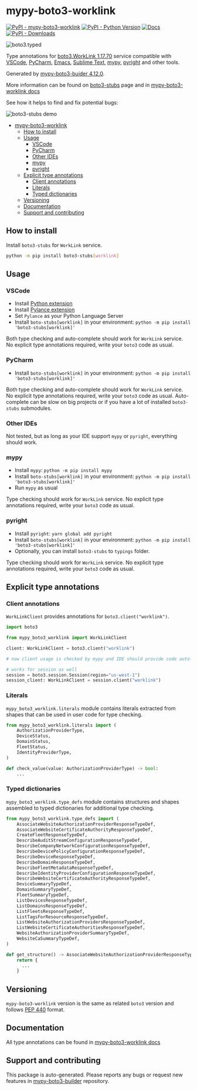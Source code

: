# mypy-boto3-worklink<a id="mypy-boto3-worklink"></a>

[![PyPI - mypy-boto3-worklink](https://img.shields.io/pypi/v/mypy-boto3-worklink.svg?color=blue)](https://pypi.org/project/mypy-boto3-worklink)
[![PyPI - Python Version](https://img.shields.io/pypi/pyversions/mypy-boto3-worklink.svg?color=blue)](https://pypi.org/project/mypy-boto3-worklink)
[![Docs](https://img.shields.io/readthedocs/mypy-boto3-builder.svg?color=blue)](https://mypy-boto3-builder.readthedocs.io/)
[![PyPI - Downloads](https://img.shields.io/pypi/dw/mypy-boto3-worklink?color=blue)](https://pypistats.org/packages/mypy-boto3-worklink)

![boto3.typed](https://github.com/vemel/mypy_boto3_builder/raw/master/logo.png)

Type annotations for
[boto3.WorkLink 1.17.70](https://boto3.amazonaws.com/v1/documentation/api/1.17.70/reference/services/worklink.html#WorkLink)
service compatible with [VSCode](https://code.visualstudio.com/),
[PyCharm](https://www.jetbrains.com/pycharm/),
[Emacs](https://www.gnu.org/software/emacs/),
[Sublime Text](https://www.sublimetext.com/),
[mypy](https://github.com/python/mypy),
[pyright](https://github.com/microsoft/pyright) and other tools.

Generated by
[mypy-boto3-buider 4.12.0](https://github.com/vemel/mypy_boto3_builder).

More information can be found on
[boto3-stubs](https://pypi.org/project/boto3-stubs/) page and in
[mypy-boto3-worklink docs](https://vemel.github.io/boto3_stubs_docs/mypy_boto3_worklink/)

See how it helps to find and fix potential bugs:

![boto3-stubs demo](https://github.com/vemel/mypy_boto3_builder/raw/master/demo.gif)

- [mypy-boto3-worklink](#mypy-boto3-worklink)
  - [How to install](#how-to-install)
  - [Usage](#usage)
    - [VSCode](#vscode)
    - [PyCharm](#pycharm)
    - [Other IDEs](#other-ides)
    - [mypy](#mypy)
    - [pyright](#pyright)
  - [Explicit type annotations](#explicit-type-annotations)
    - [Client annotations](#client-annotations)
    - [Literals](#literals)
    - [Typed dictionaries](#typed-dictionaries)
  - [Versioning](#versioning)
  - [Documentation](#documentation)
  - [Support and contributing](#support-and-contributing)

## How to install<a id="how-to-install"></a>

Install `boto3-stubs` for `WorkLink` service.

```bash
python -m pip install boto3-stubs[worklink]
```

## Usage<a id="usage"></a>

### VSCode<a id="vscode"></a>

- Install
  [Python extension](https://marketplace.visualstudio.com/items?itemName=ms-python.python)
- Install
  [Pylance extension](https://marketplace.visualstudio.com/items?itemName=ms-python.vscode-pylance)
- Set `Pylance` as your Python Language Server
- Install `boto-stubs[worklink]` in your environment:
  `python -m pip install 'boto3-stubs[worklink]'`

Both type checking and auto-complete should work for `WorkLink` service. No
explicit type annotations required, write your `boto3` code as usual.

### PyCharm<a id="pycharm"></a>

- Install `boto-stubs[worklink]` in your environment:
  `python -m pip install 'boto3-stubs[worklink]'`

Both type checking and auto-complete should work for `WorkLink` service. No
explicit type annotations required, write your `boto3` code as usual.
Auto-complete can be slow on big projects or if you have a lot of installed
`boto3-stubs` submodules.

### Other IDEs<a id="other-ides"></a>

Not tested, but as long as your IDE support `mypy` or `pyright`, everything
should work.

### mypy<a id="mypy"></a>

- Install `mypy`: `python -m pip install mypy`
- Install `boto-stubs[worklink]` in your environment:
  `python -m pip install 'boto3-stubs[worklink]'`
- Run `mypy` as usual

Type checking should work for `WorkLink` service. No explicit type annotations
required, write your `boto3` code as usual.

### pyright<a id="pyright"></a>

- Install `pyright`: `yarn global add pyright`
- Install `boto-stubs[worklink]` in your environment:
  `python -m pip install 'boto3-stubs[worklink]'`
- Optionally, you can install `boto3-stubs` to `typings` folder.

Type checking should work for `WorkLink` service. No explicit type annotations
required, write your `boto3` code as usual.

## Explicit type annotations<a id="explicit-type-annotations"></a>

### Client annotations<a id="client-annotations"></a>

`WorkLinkClient` provides annotations for `boto3.client("worklink")`.

```python
import boto3

from mypy_boto3_worklink import WorkLinkClient

client: WorkLinkClient = boto3.client("worklink")

# now client usage is checked by mypy and IDE should provide code auto-complete

# works for session as well
session = boto3.session.Session(region="us-west-1")
session_client: WorkLinkClient = session.client("worklink")
```

### Literals<a id="literals"></a>

`mypy_boto3_worklink.literals` module contains literals extracted from shapes
that can be used in user code for type checking.

```python
from mypy_boto3_worklink.literals import (
    AuthorizationProviderType,
    DeviceStatus,
    DomainStatus,
    FleetStatus,
    IdentityProviderType,
)

def check_value(value: AuthorizationProviderType) -> bool:
    ...
```

### Typed dictionaries<a id="typed-dictionaries"></a>

`mypy_boto3_worklink.type_defs` module contains structures and shapes assembled
to typed dictionaries for additional type checking.

```python
from mypy_boto3_worklink.type_defs import (
    AssociateWebsiteAuthorizationProviderResponseTypeDef,
    AssociateWebsiteCertificateAuthorityResponseTypeDef,
    CreateFleetResponseTypeDef,
    DescribeAuditStreamConfigurationResponseTypeDef,
    DescribeCompanyNetworkConfigurationResponseTypeDef,
    DescribeDevicePolicyConfigurationResponseTypeDef,
    DescribeDeviceResponseTypeDef,
    DescribeDomainResponseTypeDef,
    DescribeFleetMetadataResponseTypeDef,
    DescribeIdentityProviderConfigurationResponseTypeDef,
    DescribeWebsiteCertificateAuthorityResponseTypeDef,
    DeviceSummaryTypeDef,
    DomainSummaryTypeDef,
    FleetSummaryTypeDef,
    ListDevicesResponseTypeDef,
    ListDomainsResponseTypeDef,
    ListFleetsResponseTypeDef,
    ListTagsForResourceResponseTypeDef,
    ListWebsiteAuthorizationProvidersResponseTypeDef,
    ListWebsiteCertificateAuthoritiesResponseTypeDef,
    WebsiteAuthorizationProviderSummaryTypeDef,
    WebsiteCaSummaryTypeDef,
)

def get_structure() -> AssociateWebsiteAuthorizationProviderResponseTypeDef:
    return {
      ...
    }
```

## Versioning<a id="versioning"></a>

`mypy-boto3-worklink` version is the same as related `boto3` version and
follows [PEP 440](https://www.python.org/dev/peps/pep-0440/) format.

## Documentation<a id="documentation"></a>

All type annotations can be found in
[mypy-boto3-worklink docs](https://vemel.github.io/boto3_stubs_docs/mypy_boto3_worklink/)

## Support and contributing<a id="support-and-contributing"></a>

This package is auto-generated. Please reports any bugs or request new features
in [mypy-boto3-builder](https://github.com/vemel/mypy_boto3_builder/issues/)
repository.
